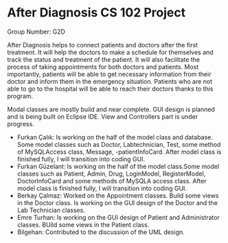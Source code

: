 # After Diagnosis CS 102 Project 
Group Number: G2D

After Diagnosis helps to connect patients and doctors after the first treatment. It will help the doctors to make a schedule for themselves and track the status and treatment of the patient. It will also facilitate the process of taking appointments for both doctors and patients. Most importantly, patients will be able to get necessary information from their doctor and inform them in the emergency situation. Patients who are not able to go to the hospital will be able to reach their doctors thanks to this program. 

Modal classes are mostly build and near complete. GUI design is planned and is being built on Eclipse IDE. View and Controllers part is under progress.

- Furkan Çalık: Is working on the half of the model class and database. Some model classes such as Doctor, Labtechnician, Test, some method of MySQLAccess class, Message, -patientInfoCard. After model class is finished fully, I will transition into coding GUI.
- Furkan Güzelant: Is working on the half of the model class.Some model classes such as Patient, Admin, Drug, LoginModel, RegisterModel, DoctorInfoCard and some methods of MySQLA access class. After model class is finished fully, I will transition into coding GUI.
- Berkay Çalmaz: Worked on the Appointment classes. Build some views in the Doctor class. Is working on the GUI design of the Doctor and the Lab Technician classes.
- Emre Turhan: Is working on the GUI design of Patient and Administrator classes. BUild some views in the Patient class.
- Bilgehan: Contributed to the discussion of the UML design.


